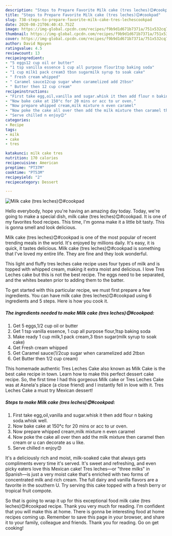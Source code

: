 ```yaml
---
description: "Steps to Prepare Favorite Milk cake (tres leches)😊#cookpad"
title: "Steps to Prepare Favorite Milk cake (tres leches)😊#cookpad"
slug: 738-steps-to-prepare-favorite-milk-cake-tres-lechescookpad
date: 2020-08-21T06:40:43.752Z
image: https://img-global.cpcdn.com/recipes/f9b9d1d671b7371a/751x532cq70/milk-cake-tres-leches😊cookpad-recipe-main-photo.jpg
thumbnail: https://img-global.cpcdn.com/recipes/f9b9d1d671b7371a/751x532cq70/milk-cake-tres-leches😊cookpad-recipe-main-photo.jpg
cover: https://img-global.cpcdn.com/recipes/f9b9d1d671b7371a/751x532cq70/milk-cake-tres-leches😊cookpad-recipe-main-photo.jpg
author: David Nguyen
ratingvalue: 4.5
reviewcount: 13
recipeingredient:
- "5 eggs12 cup oil or butter"
- "1 tsp vanilla essence 1 cup all purpose flour1tsp baking soda"
- "1 cup milk1 pack cream3 tbsn sugarmilk syrup to soak cake"
- " Fresh cream whipped"
- " Caramel sauce12cup sugar when caramelized add 2tbsn"
- " Butter then 12 cup cream"
recipeinstructions:
- "First take egg,oil,vanilla and sugar.whisk it then add flour n baking soda.whisk well."
- "Now bake cake at 150°c for 20 mins or acc to ur oven."
- "Now prepare whipped cream,milk mixture n even caramel"
- "Now poke the cake all over then add the milk mixture then caramel then cream or u can decorate as u like."
- "Serve chilled n enjoy😊"
categories:
- Recipe
tags:
- milk
- cake
- tres

katakunci: milk cake tres 
nutrition: 170 calories
recipecuisine: American
preptime: "PT37M"
cooktime: "PT53M"
recipeyield: "2"
recipecategory: Dessert

---
```



![Milk cake (tres leches)😊#cookpad](https://img-global.cpcdn.com/recipes/f9b9d1d671b7371a/751x532cq70/milk-cake-tres-leches😊cookpad-recipe-main-photo.jpg)

Hello everybody, hope you're having an amazing day today. Today, we're going to make a special dish, milk cake (tres leches)😊#cookpad. It is one of my favorites food recipes. This time, I'm gonna make it a little bit tasty. This is gonna smell and look delicious.

Milk cake (tres leches)😊#cookpad is one of the most popular of recent trending meals in the world. It's enjoyed by millions daily. It's easy, it is quick, it tastes delicious. Milk cake (tres leches)😊#cookpad is something that I've loved my entire life. They are fine and they look wonderful.

This light and fluffy tres leches cake recipe uses four types of milk and is topped with whipped cream, making it extra moist and delicious. I love Tres Leches cake but this is not the best recipe. The eggs need to be separated, and the whites beaten prior to adding them to the batter.


To get started with this particular recipe, we must first prepare a few ingredients. You can have milk cake (tres leches)😊#cookpad using 6 ingredients and 5 steps. Here is how you cook it.

<!--inarticleads1-->

##### The ingredients needed to make Milk cake (tres leches)😊#cookpad:

1. Get 5 eggs,1/2 cup oil or butter
1. Get 1 tsp vanilla essence, 1 cup all purpose flour,1tsp baking soda
1. Make ready 1 cup milk,1 pack cream,3 tbsn sugar(milk syrup to soak cake)
1. Get  Fresh cream whipped
1. Get  Caramel sauce(1/2cup sugar when caramelized add 2tbsn
1. Get  Butter then 1/2 cup cream)


This homemade authentic Tres Leches Cake also known as Milk Cake is the best cake recipe in town. Learn how to make this perfect dessert cake recipe. So, the first time I had this gorgeous Milk cake or Tres Leches Cake was at Asnela&#39;s place (a close friend) and I instantly fell in love with it. Tres Leches Cake a must try Mexican dessert! 

<!--inarticleads2-->

##### Steps to make Milk cake (tres leches)😊#cookpad:

1. First take egg,oil,vanilla and sugar.whisk it then add flour n baking soda.whisk well.
1. Now bake cake at 150°c for 20 mins or acc to ur oven.
1. Now prepare whipped cream,milk mixture n even caramel
1. Now poke the cake all over then add the milk mixture then caramel then cream or u can decorate as u like.
1. Serve chilled n enjoy😊


It&#39;s a deliciously rich and moist, milk-soaked cake that always gets compliments every time it&#39;s served. It&#39;s sweet and refreshing, and even picky eaters love this Mexican cake! Tres leches—or &#34;three milks&#34; in Spanish—is just a very moist cake that&#39;s enriched with two forms of concentrated milk and rich cream. The full dairy and vanilla flavors are a favorite in the southern U. Try serving this cake topped with a fresh berry or tropical fruit compote. 

So that is going to wrap it up for this exceptional food milk cake (tres leches)😊#cookpad recipe. Thank you very much for reading. I'm confident that you will make this at home. There is gonna be interesting food at home recipes coming up. Remember to save this page in your browser, and share it to your family, colleague and friends. Thank you for reading. Go on get cooking!
